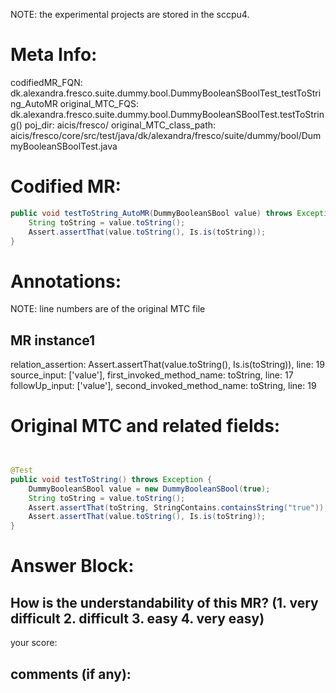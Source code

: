 NOTE: the experimental projects are stored in the sccpu4.

# Meta Info:
codifiedMR_FQN:
dk.alexandra.fresco.suite.dummy.bool.DummyBooleanSBoolTest_testToString_AutoMR
original_MTC_FQS:
dk.alexandra.fresco.suite.dummy.bool.DummyBooleanSBoolTest.testToString()
poj_dir:
aicis/fresco/
original_MTC_class_path:
aicis/fresco/core/src/test/java/dk/alexandra/fresco/suite/dummy/bool/DummyBooleanSBoolTest.java

# Codified MR:
```java
public void testToString_AutoMR(DummyBooleanSBool value) throws Exception {
    String toString = value.toString();
    Assert.assertThat(value.toString(), Is.is(toString));
}
```

# Annotations:
NOTE: line numbers are of the original MTC file
## MR instance1
relation_assertion: Assert.assertThat(value.toString(), Is.is(toString)), line: 19 
source_input: ['value'], first_invoked_method_name: toString, line: 17 
followUp_input: ['value'], second_invoked_method_name: toString, line: 19 


# Original MTC and related fields:
```java


@Test
public void testToString() throws Exception {
    DummyBooleanSBool value = new DummyBooleanSBool(true);
    String toString = value.toString();
    Assert.assertThat(toString, StringContains.containsString("true"));
    Assert.assertThat(value.toString(), Is.is(toString));
}

```


# Answer Block: 
## How is the understandability of this MR? (1. very difficult 2. difficult 3. easy 4. very easy)
your score: 
## comments (if any): 
```txt

```
